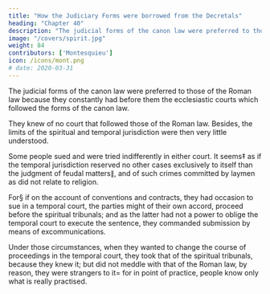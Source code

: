 ```yaml
---
title: "How the Judiciary Forms were borrowed from the Decretals"
heading: "Chapter 40"
description: "The judicial forms of the canon law were preferred to those of the Roman law because they constantly had before them the ecclesiastic courts which followed the forms of the canon law"
image: "/covers/spirit.jpg"
weight: 84
contributors: ['Montesquieu']
icon: /icons/mont.png
# date: 2020-03-31
---
```



<!-- But how comes it, some will say, that when the institutions were laid aside,  -->

The judicial forms of the canon law were preferred to those of the Roman law because they constantly had before them the ecclesiastic courts which followed the forms of the canon law.

They knew of no court that followed those of the Roman law. Besides, the limits of the spiritual and temporal jurisdiction were then very little understood. 

Some people sued and were tried indifferently in either court. It seems‡ as if the temporal jurisdiction reserved no other cases exclusively to itself than the judgment of feudal matters∥, and of such crimes committed by laymen as did not relate to religion. 

For§ if on the account of conventions and contracts, they had occasion to sue in a temporal court, the parties might of their own accord, proceed before the spiritual tribunals; and as the latter had not a power to oblige the temporal court to execute the sentence, they commanded submission by means of excommunications. 

Under those circumstances, when they wanted to change the course of proceedings in the temporal court, they took that of the spiritual tribunals, because they knew it; but did not meddle with that of the Roman law, by reason, they were strangers to it=  for in point of practice, people know only what is really practised.

